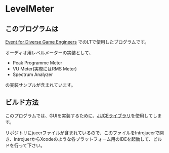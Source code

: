 LevelMeter
==========

## このプログラムは

[Event for Diverse Game Engineers](http://edge.connpass.com/event/20910/)
でのLTで使用したプログラムです。

オーディオ用レベルメーターの実装として、

 * Peak Programme Meter
 * VU Meter(実際にはRMS Meter)
 * Spectrum Analyzer

の実装サンプルが含まれています。

## ビルド方法

このプログラムでは、GUIを実装するために、[JUCEライブラリ](http://www.juce.com/)を使用してします。

リポジトリにjucerファイルが含まれているので、このファイルをIntrojucerで開き、IntrojuerからXcodeのような各プラットフォーム用のIDEを起動して、ビルドを行って下さい。


